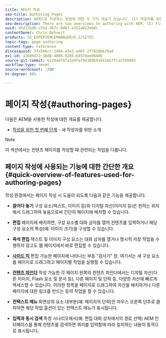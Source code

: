 ```yaml
---
title: 페이지 작성
seo-title: Authoring Pages
description: AEM으로 작성하는 방법에 대한 두 가지 개요가 있습니다. (1) 작성자를 위한 첫 번째 단계 - 새 작성자를 위한 소개 및 (2) 페이지 작성에 대한 빠른 안내 - 기본 작업에 대한 빠른 안내(높은 수준)
seo-description: There are two overviews to authoring with AEM. (1) First Steps for Authors - an introduction for new authors, and (2) Quick Guide to Authoring Pages - a quick guide (high-level) to the main actions.
uuid: 95d12bd6-c51d-4b7c-9d67-a152a822eb01
contentOwner: Chris Bohnert
products: SG_EXPERIENCEMANAGER/6.5/SITES
topic-tags: page-authoring
content-type: reference
discoiquuid: 3fe5b6cc-1494-43e1-add7-2f7828b676ad
exl-id: a3606d72-1bd8-4886-9285-6457dae66486
source-git-commit: b220adf6fa3e9faf94389b9a9416b7fca2f89d9d
workflow-type: tm+mt
source-wordcount: '298'
ht-degree: 86%

---
```


# 페이지 작성{#authoring-pages}

다음은 AEM을 사용한 작성에 대한 개요를 제공합니다.

* [작성을 위한 첫 번째 단계](/help/sites-classic-ui-authoring/classic-page-author-first-steps.md) - 새 작성자를 위한 소개

>[!NOTE]
>
>이 섹션에서는 컨텐츠 페이지를 작성할 때 관련되는 작업을 다룹니다. <!-- There are many additional features closely related to page authoring, these are covered under [Site and Page Features](/sites-classic-ui-authoring/classic-feature.md). -->

## 페이지 작성에 사용되는 기능에 대한 간단한 개요 {#quick-overview-of-features-used-for-authoring-pages}

작성 환경에서는 페이지 작성 시 도움이 되도록 다음과 같은 기능을 제공합니다.

* **끌어다 놓기**
구성 요소(텍스트, 이미지 등)와 디지털 자산(이미지 등)은 원하는 위치에서 드래그하여 놓음으로써 간단히 페이지에 배치할 수 있습니다.

* **편집**
페이지에 배치하면, 구성 요소별 대화 상자를 열어 컨텐츠를 입력하거나 해당 구성 요소의 특성(예: 이미지 크기)을 구성할 수 있습니다.

* **즉석 편집**
텍스트 및 이미지 구성 요소는 대화 상자를 열거나 명시적 저장 작업을 수행하지 않고도 웹 페이지에서 바로 편집할 수 있습니다.

* **[사이드 킥](/help/sites-classic-ui-authoring/classic-page-author-env-tools.md#sidekickclassicui)** 편집 가능한 페이지에 나타나는 부동 &quot;검사기&quot; 창. 여기서는 새 구성 요소를 페이지로 드래그하고 페이지별 작업을 실행할 수 있습니다.

* **[컨텐츠 파인더](/help/sites-classic-ui-authoring/classic-page-author-env-tools.md#thecontentfinderclassicui)** 
작성 가능한 각 페이지 왼쪽의 컨텐츠 파인더에서는 디지털 자산(다른 이미지, Flash 요소 및 문서 등), 다른 페이지 및 단락 등, 다양한 자산에 빠르게 액세스할 수 있습니다. 이러한 항목을 페이지로 드래그하여 자산을 배치하거나 다른 페이지에 대한 링크를 만드는 등의 작업을 할 수 있습니다.

* **컨텍스트 메뉴** 
화면상의 요소 대부분(예: 페이지의 단락)은 마우스 오른쪽 단추로 클릭하면 해당 작업 옵션이 있는 컨텍스트 메뉴가 표시됩니다.

* **입력과 동시 검색**
특정 시나리오에서(예: 편집 대화 상자에서의 경로 선택) AEM 인터페이스를 통해 컨텐츠를 검색하면 쿼리를 입력함에 따라 일치하는 내용이 동적으로 표시됩니다.
